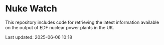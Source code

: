 # Nuke Watch

This repository includes code for retrieving the latest information available on the output of EDF nuclear power plants in the UK.

Last updated: 2025-06-06 10:18